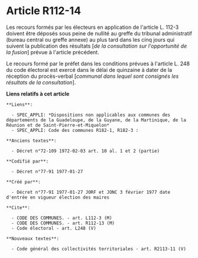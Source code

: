# Article R112-14

Les recours formés par les électeurs en application de l'article L. 112-3 doivent être déposés sous peine de nullité au
greffe du tribunal administratif (bureau central ou greffe annexe) au plus tard dans les cinq jours qui suivent la
publication des résultats [*de la consultation sur l'opportunité de la fusion*] prévue à l'article précédent. 

Le recours formé par le préfet dans les conditions prévues à l'article L. 248 du code électoral est exercé dans le délai de
quinzaine à dater de la réception du procès-verbal [*communal dans lequel sont consignés les résultats de la consultation*].

**Liens relatifs à cet article**

	**Liens**:

	  - SPEC_APPLI: *Dispositions non applicables aux communes des départements de la Guadeloupe, de la Guyane, de la Martinique, de la Réunion et de Saint-Pierre-et-Miquelon*
	  - SPEC_APPLI: Code des communes R182-1, R182-3 :

	**Anciens textes**:

	  - Décret n°72-109 1972-02-03 art. 10 al. 1 et 2 (partie)

	**Codifié par**:

	  - Décret n°77-91 1977-01-27

	**Créé par**:

	  - Décret n°77-91 1977-01-27 JORF et JONC 3 février 1977 date d'entrée en vigueur élection des maires

	**Cite**:

	  - CODE DES COMMUNES. - art. L112-3 (M)
	  - CODE DES COMMUNES. - art. R112-13 (M)
	  - Code électoral - art. L248 (V)

	**Nouveaux textes**:

	  - Code général des collectivités territoriales - art. R2113-11 (V)
